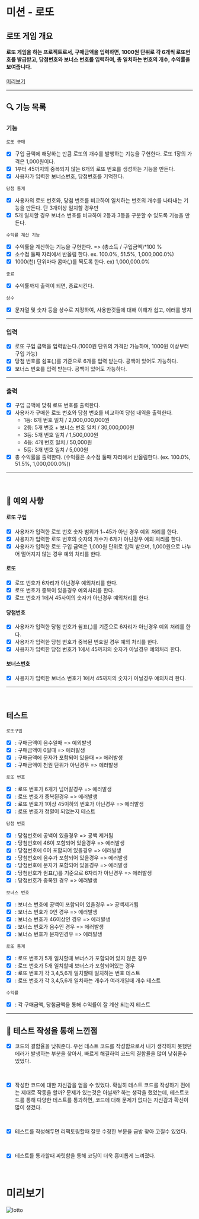 # 미션 - 로또

## 로또 게임 개요

#### 로또 게임을 하는 프로젝트로서, 구매금액을 입력하면, 1000원 단위로 각 6개씩 로또번호를 발급받고, 당첨번호와 보너스 번호를 입력하여, 총 일치하는 번호의 개수, 수익률을 보여줍니다.

[미리보기](#미리보기)

<hr>

## 🔍 기능 목록

### 기능

`로또 구매`

- [x] 구입 금액에 해당하는 만큼 로또의 개수를 발행하는 기능을 구현한다. 로또 1장의 가격은 1,000원이다.
- [x] 1부터 45까지의 중복되지 않는 6개의 로또 번호를 생성하는 기능을 만든다.
- [x] 사용자가 입력한 보너스번호, 당첨번호를 기억한다.

`당첨 통계`

- [x] 사용자의 로또 번호와, 당첨 번호를 비교하여 일치하는 번호의 개수를 나타내는 기능을 만든다. 단 3개이상 일치할 경우만
- [x] 5개 일치할 경우 보너스 번호를 비교하여 2등과 3등을 구분할 수 있도록 기능을 만든다.

`수익률 계산 기능`

- [x] 수익률을 계산하는 기능을 구현한다. => (총소득 / 구입금액)\*100 %
- [x] 소수점 둘째 자리에서 반올림 한다. ex. 100.0%, 51.5%, 1,000,000.0%)
- [x] 1000(천) 단위마다 콤마(,)를 찍도록 한다. ex) 1,000,000.0%

`종료`

- [x] 수익률까지 출력이 되면, 종료시킨다.

`상수`

- [x] 문자열 및 숫자 등을 상수로 지정하여, 사용한것들에 대해 이해가 쉽고, 에러를 방지

<hr>

### 입력

- [x] 로또 구입 금액을 입력받는다.(1000원 단위의 가격만 가능하며, 1000원 이상부터 구입 가능)
- [x] 당첨 번호를 쉼표(,)를 기준으로 6개를 입력 받는다. 공백이 있어도 가능하다.
- [x] 보너스 번호를 입력 받는다. 공백이 있어도 가능하다.

<hr>

### 출력

- [x] 구입 금액에 맞춰 로또 번호를 출력한다.
- [x] 사용자가 구매한 로또 번호와 당첨 번호를 비교하여 당첨 내역을 출력한다.
  - 1등: 6개 번호 일치 / 2,000,000,000원
  - 2등: 5개 번호 + 보너스 번호 일치 / 30,000,000원
  - 3등: 5개 번호 일치 / 1,500,000원
  - 4등: 4개 번호 일치 / 50,000원
  - 5등: 3개 번호 일치 / 5,000원
- [x] 총 수익률을 출력한다. (수익률은 소수점 둘째 자리에서 반올림한다. (ex. 100.0%, 51.5%, 1,000,000.0%))

<hr>
<br>

## 🚨 예외 사항

#### 로또 구입

- [x] 사용자가 입력한 로또 번호 숫자 범위가 1~45가 아닌 경우 예외 처리를 한다.
- [x] 사용자가 입력한 로또 번호의 숫자의 개수가 6개가 아닌경우 예외 처리를 한다.
- [x] 사용자가 입력한 로또 구입 금액은 1,000원 단위로 입력 받으며, 1,000원으로 나누어 떨어지지 않는 경우 예외 처리를 한다.

#### 로또

- [x] 로또 번호가 6자리가 아닌경우 예외처리를 한다.
- [x] 로또 번호가 중복이 있을경우 예외처리를 한다.
- [x] 로또 번호가 1에서 45사이의 숫자가 아닌경우 예외처리를 한다.

#### 당첨번호

- [x] 사용자가 입력한 당첨 번호가 쉼표(,)를 기준으로 6자리가 아닌경우 예외 처리를 한다.
- [x] 사용자가 입력한 당첨 번호가 중복된 번호일 경우 예외 처리를 한다.
- [x] 사용자가 입력한 당첨 번호가 1에서 45까지의 숫자가 아닐경우 예외처리 한다.

#### 보너스번호

- [x] 사용자가 입력한 보너스 번호가 1에서 45까지의 숫자가 아닐경우 예외처리 한다.

<hr>
<br>

## 테스트

`로또구입`

- [x] : 구매금액이 음수일때 => 예외발생
- [x] : 구매금액이 0일때 => 에러발생
- [x] : 구매금액에 문자가 포함되어 있을때 => 에러발생
- [x] : 구매금액이 천원 단위가 아닌경우 => 에러발생

`로또 번호`

- [x] : 로또 번호가 6개가 넘어갈경우 => 에러발생
- [x] : 로또 번호가 중복된경우 => 에러발생
- [x] : 로또 번호가 1이상 45이하의 번호가 아닌경우 => 에러발생
- [x] : 로또 번호가 정렬이 되었는지 테스트

`당첨 번호`

- [x] : 당첨번호에 공백이 있을경우 => 공백 제거됨
- [x] : 당첨번호에 46이 포함되어 있을경우 => 에러발생
- [x] : 당첨번호에 0이 포함되어 있을경우 => 에러발생
- [x] : 당첨번호에 음수가 포함되어 있을경우 => 에러발생
- [x] : 당첨번호에 문자가 포함되어 있을경우 => 에러발생
- [x] : 당첨번호가 쉼표(,)를 기준으로 6자리가 아닌경우 => 에러발생
- [x] : 당첨번호가 중복된 경우 => 에러발생

`보너스 번호`

- [x] : 보너스 번호에 공백이 포함되어 있을경우 => 공백제거됨
- [x] : 보너스 번호가 0인 경우 => 에러발생
- [x] : 보너스 번호가 46이상인 경우 => 에러발생
- [x] : 보너스 번호가 음수인 경우 => 에러발생
- [x] : 보너스 번호가 문자인경우 => 에러발생

`로또 통계`

- [x] : 로또 번호가 5개 일치할때 보너스가 포함되어 있지 않은 경우
- [x] : 로또 번호가 5개 일치할때 보너스가 포함되어있는 경우
- [x] : 로또 번호가 각 3,4,5,6개 일치할때 일치하는 번호 테스트
- [x] : 로또 번호가 각 3,4,5,6개 일치하는 개수가 여러개일때 개수 테스트

`수익률`

- [x] : 각 구매금액, 당첨금액을 통해 수익률이 잘 계산 되는지 테스트
<hr>

## 🚀 테스트 작성을 통해 느낀점

- [x] 코드의 결함율을 낮춰준다. 우선 테스트 코드를 작성함으로서 내가 생각하지 못했던 에러가 발생하는 부분을 찾아서, 빠르게 해결하여 코드의 결함율을 많이 낮춰줄수 있었다.

<br>

- [x] 작성한 코드에 대한 자신감을 얻을 수 있었다. 확실히 테스트 코드를 작성하기 전에는 제대로 작동을 할까? 문제가 있는것은 아닐까? 하는 생각을 했었는데, 테스트코드를 통해 다양한 테스트를 통과하면, 코드에 대해 문제가 없다는 자신감과 확신이 많이 생겼다.

<br>

- [x] 테스트를 작성해두면 리팩토링할때 잘못 수정한 부분을 금방 찾아 고칠수 있었다.

<br>

- [x] 테스트를 통과할때 짜릿함을 통해 코딩이 더욱 흥미롭게 느껴졌다.

<br>

# 미리보기

![lotto](https://user-images.githubusercontent.com/55423198/201595014-189b7784-9645-46c1-a26c-d0e589c9858a.gif)
